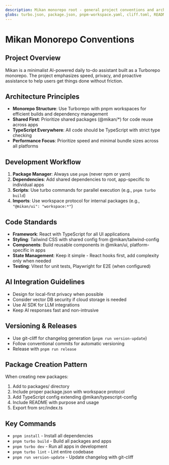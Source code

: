 ```yaml
---
description: Mikan monorepo root - general project conventions and architecture
globs: turbo.json, package.json, pnpm-workspace.yaml, cliff.toml, README.md, scripts/**
---
```


# Mikan Monorepo Conventions

## Project Overview

Mikan is a minimalist AI-powered daily to-do assistant built as a Turborepo monorepo. The project emphasizes speed, privacy, and proactive assistance to help users get things done without friction.

## Architecture Principles

- **Monorepo Structure**: Use Turborepo with pnpm workspaces for efficient builds and dependency management
- **Shared First**: Prioritize shared packages (@mikan/\*) for code reuse across apps
- **TypeScript Everywhere**: All code should be TypeScript with strict type checking
- **Performance Focus**: Prioritize speed and minimal bundle sizes across all platforms

## Development Workflow

1. **Package Manager**: Always use `pnpm` (never npm or yarn)
2. **Dependencies**: Add shared dependencies to root, app-specific to individual apps
3. **Scripts**: Use turbo commands for parallel execution (e.g., `pnpm turbo build`)
4. **Imports**: Use workspace protocol for internal packages (e.g., `"@mikan/ui": "workspace:*"`)

## Code Standards

- **Framework**: React with TypeScript for all UI applications
- **Styling**: Tailwind CSS with shared config from @mikan/tailwind-config
- **Components**: Build reusable components in @mikan/ui, platform-specific in apps
- **State Management**: Keep it simple - React hooks first, add complexity only when needed
- **Testing**: Vitest for unit tests, Playwright for E2E (when configured)

## AI Integration Guidelines

- Design for local-first privacy when possible
- Consider vector DB security if cloud storage is needed
- Use AI SDK for LLM integrations
- Keep AI responses fast and non-intrusive

## Versioning & Releases

- Use git-cliff for changelog generation (`pnpm run version-update`)
- Follow conventional commits for automatic versioning
- Release with `pnpm run release`

## Package Creation Pattern

When creating new packages:

1. Add to packages/ directory
2. Include proper package.json with workspace protocol
3. Add TypeScript config extending @mikan/typescript-config
4. Include README with purpose and usage
5. Export from src/index.ts

## Key Commands

- `pnpm install` - Install all dependencies
- `pnpm turbo build` - Build all packages and apps
- `pnpm turbo dev` - Run all apps in development
- `pnpm turbo lint` - Lint entire codebase
- `pnpm run version-update` - Update changelog with git-cliff
